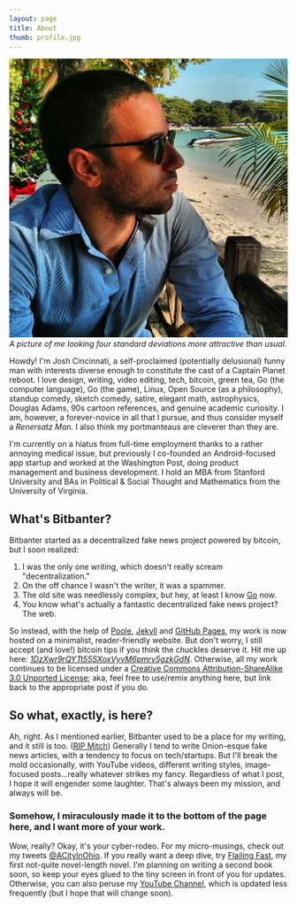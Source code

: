 ```yaml
---
layout: page
title: About
thumb: profile.jpg
---
```


![My ugly mug](/assets/profile.jpg)
*A picture of me looking four standard deviations more attractive than usual.*

Howdy! I'm Josh Cincinnati, a self-proclaimed (potentially delusional) funny man with interests diverse enough to constitute the cast of a Captain Planet reboot. I love design, writing, video editing, tech, bitcoin, green tea, Go (the computer language), Go (the game), Linux, Open Source (as a philosophy), standup comedy, sketch comedy, satire, elegant math, astrophysics, Douglas Adams, 90s cartoon references, and genuine academic curiosity. I am, however, a forever-novice in all that I pursue, and thus consider myself a *Renersatz Man.* I also think my portmanteaus are cleverer than they are.

I'm currently on a hiatus from full-time employment thanks to a rather annoying medical issue, but previously I co-founded an Android-focused app startup and worked at the Washington Post, doing product management and business development. I hold an MBA from Stanford University and BAs in Political &amp; Social Thought and Mathematics from the University of Virginia.

## What's Bitbanter?

Bitbanter started as a decentralized fake news project powered by bitcoin, but I soon realized:

1. I was the only one writing, which doesn't really scream "decentralization."
2. On the off chance I wasn't the writer, it was a spammer.
3. The old site was needlessly complex, but hey, at least I know [Go](http://golang.org) now.
4. You know what's actually a fantastic decentralized fake news project? The web.

So instead, with the help of [Poole](https://github.com/poole), [Jekyll](http://jekyllrb.com) and [GitHub Pages](https://pages.github.com), my work is now hosted on a minimalist, reader-friendly website. But don't worry, I still accept (and love!) bitcoin tips if you think the chuckles deserve it. Hit me up here: *[1DzXwr9rQYTt55SXoxVyvM6pmrv5gzkGdN](bitcoin:1DzXwr9rQYTt55SXoxVyvM6pmrv5gzkGdN?label=Bitbanter&message=Tip%20For%20Bitbanter)*. Otherwise, all my work continues to be licensed under a [Creative Commons Attribution-ShareAlike 3.0 Unported License]("http://creativecommons.org/licenses/by-sa/3.0/deed.en_US"); aka, feel free to use/remix anything here, but link back to the appropriate post if you do. 

## So what, exactly, is here?

Ah, right. As I mentioned earlier, Bitbanter used to be a place for my writing, and it still is too. ([RIP Mitch](http://en.wikiquote.org/wiki/Mitch_Hedberg)) Generally I tend to write Onion-esque fake news articles, with a tendency to focus on tech/startups. But I'll break the mold occasionally, with YouTube videos, different writing styles, image-focused posts...really whatever strikes my fancy. Regardless of what I post, I hope it will engender some laughter. That's always been my mission, and always will be.

### Somehow, I miraculously made it to the bottom of the page here, and I want more of your work.

Wow, really? Okay, it's your cyber-rodeo. For my micro-musings, check out my tweets [@ACityInOhio](https://twitter.com/acityinohio/). If you really want a deep dive, try [Flailing Fast](http://flailfast.com), my first not-quite novel-length novel. I'm planning on writing a second book soon, so keep your eyes glued to the tiny screen in front of you for updates. Otherwise, you can also peruse my [YouTube Channel](https://www.youtube.com/channel/UCUvzKxe7XmTgcj5TyyZK_Ow), which is updated less frequently (but I hope that will change soon).
